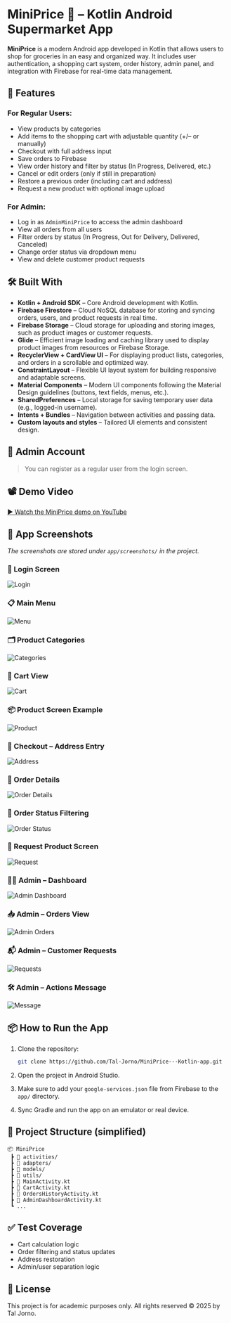 # MiniPrice 🛒 – Kotlin Android Supermarket App

**MiniPrice** is a modern Android app developed in Kotlin that allows users to shop for groceries in an easy and organized way. It includes user authentication, a shopping cart system, order history, admin panel, and integration with Firebase for real-time data management.

## 🚀 Features

### For Regular Users:
- View products by categories
- Add items to the shopping cart with adjustable quantity (+/– or manually)
- Checkout with full address input
- Save orders to Firebase
- View order history and filter by status (In Progress, Delivered, etc.)
- Cancel or edit orders (only if still in preparation)
- Restore a previous order (including cart and address)
- Request a new product with optional image upload

### For Admin:
- Log in as `AdminMiniPrice` to access the admin dashboard
- View all orders from all users
- Filter orders by status (In Progress, Out for Delivery, Delivered, Canceled)
- Change order status via dropdown menu
- View and delete customer product requests

## 🛠️ Built With

- **Kotlin + Android SDK** – Core Android development with Kotlin.
- **Firebase Firestore** – Cloud NoSQL database for storing and syncing orders, users, and product requests in real time.
- **Firebase Storage** – Cloud storage for uploading and storing images, such as product images or customer requests.
- **Glide** – Efficient image loading and caching library used to display product images from resources or Firebase Storage.
- **RecyclerView + CardView UI** – For displaying product lists, categories, and orders in a scrollable and optimized way.
- **ConstraintLayout** – Flexible UI layout system for building responsive and adaptable screens.
- **Material Components** – Modern UI components following the Material Design guidelines (buttons, text fields, menus, etc.).
- **SharedPreferences** – Local storage for saving temporary user data (e.g., logged-in username).
- **Intents + Bundles** – Navigation between activities and passing data.
- **Custom layouts and styles** – Tailored UI elements and consistent design.


## 👤 Admin Account

> You can register as a regular user from the login screen.

## 📽️ Demo Video

[▶️ Watch the MiniPrice demo on YouTube](https://youtu.be/3rf9cbh18do)

## 📸 App Screenshots

_The screenshots are stored under `app/screenshots/` in the project._

### 🔐 Login Screen
![Login](app/screenshots/login_screen.png)

### 📋 Main Menu
![Menu](app/screenshots/menu_screen.png)

### 🗂️ Product Categories
![Categories](app/screenshots/categories_screen.png)

### 🛒 Cart View
![Cart](app/screenshots/cart_screen.png)

### 📦 Product Screen Example
![Product](app/screenshots/product_screen_example.png)

### 🏁 Checkout – Address Entry
![Address](app/screenshots/address_screen.png)

### 📄 Order Details
![Order Details](app/screenshots/order_details_actioons_screen.png)

### 📑 Order Status Filtering
![Order Status](app/screenshots/orders_status_screen.png)

### 🙋 Request Product Screen
![Request](app/screenshots/request_product_screen.png)

### 👩‍💼 Admin – Dashboard
![Admin Dashboard](app/screenshots/admin_dashboard_screen.png)

### 📥 Admin – Orders View
![Admin Orders](app/screenshots/admin_orders_view_screen.png)

### 📬 Admin – Customer Requests
![Requests](app/screenshots/admin_view_requests_screen.png)

### 🛠️ Admin – Actions Message
![Message](app/screenshots/admin_actions_message.png)

## 📦 How to Run the App

1. Clone the repository:
   ```bash
   git clone https://github.com/Tal-Jorno/MiniPrice---Kotlin-app.git
   ```

2. Open the project in Android Studio.

3. Make sure to add your `google-services.json` file from Firebase to the `app/` directory.

4. Sync Gradle and run the app on an emulator or real device.

## 📁 Project Structure (simplified)

```
📦 MiniPrice
 ┣ 📂 activities/
 ┣ 📂 adapters/
 ┣ 📂 models/
 ┣ 📂 utils/
 ┣ 📜 MainActivity.kt
 ┣ 📜 CartActivity.kt
 ┣ 📜 OrdersHistoryActivity.kt
 ┣ 📜 AdminDashboardActivity.kt
 ┗ ...
```

## ✅ Test Coverage

- Cart calculation logic
- Order filtering and status updates
- Address restoration
- Admin/user separation logic

## 📜 License

This project is for academic purposes only. All rights reserved © 2025 by Tal Jorno.
